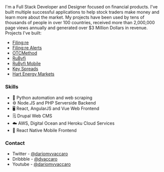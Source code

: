 ##
<!--
**DarioVaccaro/DarioVaccaro** is a ✨ _special_ ✨ repository because its `README.md` (this file) appears on your GitHub profile.

- 🔭 I’m currently working on ...
- 🌱 I’m currently learning ...
- 👯 I’m looking to collaborate on ...
- 🤔 I’m looking for help with ...
- 💬 Ask me about ...
- 📫 How to reach me: ...
- 😄 Pronouns: ...
- ⚡ Fun fact: ...
-->
I'm a Full Stack Developer and Designer focused on financial products. I've built multiple successful applications to help stock traders make money and learn more about the market. My projects have been used by tens of thousands of people in over 100 countries, received more than 2,000,000 page views annually and generated over $3 Million Dollars in revenue. Projects I've built:

- [Filing:re](https://www.filingre.com)
- [Filing:re Alerts](https://www.filingre.com/alerts)
- [OTCMethod](https://www.otcmethod.com)
- [RuByfi](https://rubyfi.com/features/overview)
- [RuByfi Mobile](https://rubyfi.com/features/mobile)
- [Key Spreads](https://keyspreads.com/?utm_campaign=GitHub&utm_source=GitHub&utm_medium=textlink)
- [Hart Energy Markets](https://www.hartenergy.com/markets/data)

### Skills
- 🐍 Python automation and web scraping
- ⚙️ Node.JS and PHP Serverside Backend
- 🖥 React, AngularJS and Vue Web Frontend
- 🗒 Drupal Web CMS
- ☁️ AWS, Digital Ocean and Heroku Cloud Services
- 📱 React Native Mobile Frontend

### Contact
* Twitter - [@dariomvvaccaro](https://twitter.com/dariomvvaccaro)
* Dribbble - [@dvaccaro](https://dribbble.com/DVaccaro)
* Youtube - [@dariomvvaccaro](https://www.youtube.com/@dariomvvaccaro)
